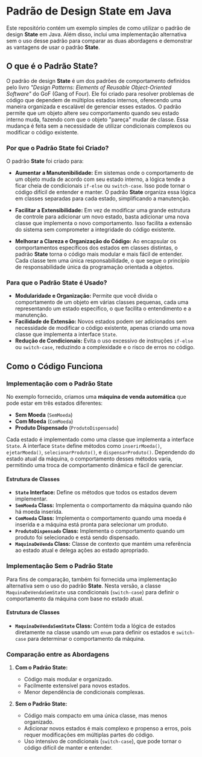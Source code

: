 # Padrão de Design State em Java

Este repositório contém um exemplo simples de como utilizar o padrão de design **State** em Java. Além disso, inclui uma implementação alternativa sem o uso desse padrão para comparar as duas abordagens e demonstrar as vantagens de usar o padrão **State**.

## O que é o Padrão State?

O padrão de design **State** é um dos padrões de comportamento definidos pelo livro *"Design Patterns: Elements of Reusable Object-Oriented Software"* do GoF (Gang of Four). Ele foi criado para resolver problemas de código que dependem de múltiplos estados internos, oferecendo uma maneira organizada e escalável de gerenciar esses estados. O padrão permite que um objeto altere seu comportamento quando seu estado interno muda, fazendo com que o objeto "pareça" mudar de classe. Essa mudança é feita sem a necessidade de utilizar condicionais complexos ou modificar o código existente.

### Por que o Padrão State foi Criado?

O padrão **State** foi criado para:

- **Aumentar a Manutenibilidade:** Em sistemas onde o comportamento de um objeto muda de acordo com seu estado interno, a lógica tende a ficar cheia de condicionais `if-else` ou `switch-case`. Isso pode tornar o código difícil de entender e manter. O padrão **State** organiza essa lógica em classes separadas para cada estado, simplificando a manutenção.
  
- **Facilitar a Extensibilidade:** Em vez de modificar uma grande estrutura de controle para adicionar um novo estado, basta adicionar uma nova classe que implementa o novo comportamento. Isso facilita a extensão do sistema sem comprometer a integridade do código existente.
  
- **Melhorar a Clareza e Organização do Código:** Ao encapsular os comportamentos específicos dos estados em classes distintas, o padrão **State** torna o código mais modular e mais fácil de entender. Cada classe tem uma única responsabilidade, o que segue o princípio de responsabilidade única da programação orientada a objetos.

### Para que o Padrão State é Usado?

- **Modularidade e Organização:** Permite que você divida o comportamento de um objeto em várias classes pequenas, cada uma representando um estado específico, o que facilita o entendimento e a manutenção.
- **Facilidade de Extensão:** Novos estados podem ser adicionados sem necessidade de modificar o código existente, apenas criando uma nova classe que implementa a interface `State`.
- **Redução de Condicionais:** Evita o uso excessivo de instruções `if-else` ou `switch-case`, reduzindo a complexidade e o risco de erros no código.

## Como o Código Funciona

### Implementação com o Padrão State

No exemplo fornecido, criamos uma **máquina de venda automática** que pode estar em três estados diferentes:

- **Sem Moeda** (`SemMoeda`)
- **Com Moeda** (`ComMoeda`)
- **Produto Dispensado** (`ProdutoDispensado`)

Cada estado é implementado como uma classe que implementa a interface `State`. A interface `State` define métodos como `inserirMoeda()`, `ejetarMoeda()`, `selecionarProduto()`, e `dispensarProduto()`. Dependendo do estado atual da máquina, o comportamento desses métodos varia, permitindo uma troca de comportamento dinâmica e fácil de gerenciar.

#### Estrutura de Classes

- **`State` Interface:** Define os métodos que todos os estados devem implementar.
- **`SemMoeda` Class:** Implementa o comportamento da máquina quando não há moeda inserida.
- **`ComMoeda` Class:** Implementa o comportamento quando uma moeda é inserida e a máquina está pronta para selecionar um produto.
- **`ProdutoDispensado` Class:** Implementa o comportamento quando um produto foi selecionado e está sendo dispensado.
- **`MaquinaDeVenda` Class:** Classe de contexto que mantém uma referência ao estado atual e delega ações ao estado apropriado.

### Implementação Sem o Padrão State

Para fins de comparação, também foi fornecida uma implementação alternativa sem o uso do padrão **State**. Nesta versão, a classe `MaquinaDeVendaSemState` usa condicionais (`switch-case`) para definir o comportamento da máquina com base no estado atual.

#### Estrutura de Classes

- **`MaquinaDeVendaSemState` Class:** Contém toda a lógica de estados diretamente na classe usando um `enum` para definir os estados e `switch-case` para determinar o comportamento da máquina.

### Comparação entre as Abordagens

1. **Com o Padrão State:**
   - Código mais modular e organizado.
   - Facilmente extensível para novos estados.
   - Menor dependência de condicionais complexas.

2. **Sem o Padrão State:**
   - Código mais compacto em uma única classe, mas menos organizado.
   - Adicionar novos estados é mais complexo e propenso a erros, pois requer modificações em múltiplas partes do código.
   - Uso intensivo de condicionais (`switch-case`), que pode tornar o código difícil de manter e entender.

